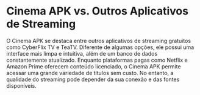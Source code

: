 # Cinema APK vs. Outros Aplicativos de Streaming

O Cinema APK se destaca entre outros aplicativos de streaming gratuitos como CyberFlix TV e TeaTV. Diferente de algumas opções, ele possui uma interface mais limpa e intuitiva, além de um banco de dados constantemente atualizado. Enquanto plataformas pagas como Netflix e Amazon Prime oferecem conteúdo licenciado, o Cinema APK permite acessar uma grande variedade de títulos sem custo. No entanto, a qualidade do streaming pode depender da sua conexão e das fontes disponíveis.


